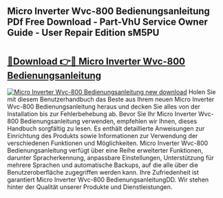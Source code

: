 ## Micro Inverter Wvc-800 Bedienungsanleitung PDf Free Download - Part-VhU Service Owner Guide - User Repair Edition sM5PU

# <h2><a href="http://df2b83e.blite.top/?on=Micro+Inverter+Wvc-800+Bedienungsanleitung">🔗Download 👉🔴 Micro Inverter Wvc-800 Bedienungsanleitung</a></h2>

[![Micro Inverter Wvc-800 Bedienungsanleitung new download](https://i.imgur.com/lujVjoI.png)](http://df2b83e.blite.top/?on=Micro+Inverter+Wvc-800+Bedienungsanleitung)
Holen Sie mit diesem Benutzerhandbuch das Beste aus Ihrem neuen Micro Inverter Wvc-800 Bedienungsanleitung heraus und decken Sie alles von der Installation bis zur Fehlerbehebung ab. Bevor Sie Ihr Micro Inverter Wvc-800 Bedienungsanleitung verwenden, empfehlen wir Ihnen, dieses Handbuch sorgfältig zu lesen. Es enthält detaillierte Anweisungen zur Einrichtung des Produkts sowie Informationen zur Verwendung der verschiedenen Funktionen und Möglichkeiten. Micro Inverter Wvc-800 Bedienungsanleitung verfügt über eine Reihe erweiterter Funktionen, darunter Spracherkennung, anpassbare Einstellungen, Unterstützung für mehrere Sprachen und automatische Backups, auf die alle über die Benutzeroberfläche zugegriffen werden kann. Ihre Zufriedenheit ist garantiert Micro Inverter Wvc-800 BedienungsanleitungDD. Wir stehen hinter der Qualität unserer Produkte und Dienstleistungen.
